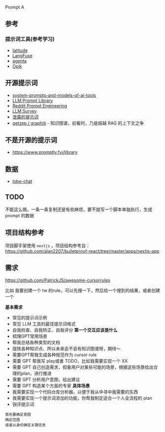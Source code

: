 Prompt A

## 参考

### 提示词工具(参考学习)

- [latitude](https://docs.latitude.so/guides/getting-started/introduction)
- [LangFuse](https://langfuse.com/docs/prompts/get-started)
- [agenta](https://github.com/Agenta-AI/agenta)
- [Opik](https://www.comet.com/docs/opik/)

## 开源提示词

- [system-prompts-and-models-of-ai-tools](https://github.com/x1xhlol/system-prompts-and-models-of-ai-tools)
- [LLM Prompt Library](https://github.com/abilzerian/LLM-Prompt-Library)
- [Reddit Prompt Engineering](https://www.reddit.com/r/PromptEngineering/comments/1k6fmje/a_collection_of_absurdly_useful_microprompts/)
- [LLM Survey](https://github.com/RUCAIBox/LLMSurvey/tree/main/Prompts)
- [泄露的提示词](https://github.com/jujumilk3/leaked-system-prompts)
- [getzep / graphiti](https://github.com/getzep/graphiti?tab=readme-ov-file) - 知识图谱，初看时，乃是超越 RAG 的上下文之争
## 不是开源的提示词
- https://www.promptly.fyi/library

## 数据
- [lobe-chat](https://github.com/lobehub/lobe-chat/tree/main/src/config/aiModels)

## TODO

不能这么搞，一条一条复制还是有些麻烦，要不就写一个脚本单独执行，生成 prompt 的数据

## 项目结构参考

项目脚手架使用 `nextjs` ，项目结构参考自：https://github.com/alan2207/bulletproof-react/tree/master/apps/nextjs-app




## 需求
https://github.com/PatrickJS/awesome-cursorrules

比如 我要创建一个 tw 的rule，可以先搜一下，然后给一个搜到的结果，或者创建一个

**基本需求**
- 常见的提示词示例
- 常见 LLM 工具的最佳提示词格式
- 自我检查、自我矫正、自我评分
**第一个交互应该是什么**
- 梳理GPT常用场景
- 帮我总结各种类型的文档
- 提炼各种知识点、所以未来会不会有知识图谱呀，期待～
- 需要GPT帮我生成各种规范作为 cursor rule
- 需要 GPT 帮我写 play或者 TODO，比如我需要实现一个 XX
- 需要 GPT 自己创造需求，假象用户对某些可能的场景，根据这些场景给出合理的plan，进行推进
- 需要 GPT 分析用户意图，给出建议
- 需要 GPT 构造某个方面的专家
**具体场景**
- 我需要实现一个代码仓库分析器，以便于我从中寻中我需要的东西
- 我需要实现一个提示词添加的功能，你帮我制定适合一个人全流程的 plan
- 锐评提示词

```
首先要确定意图
确定范围
或者从身份确定关键信息
```